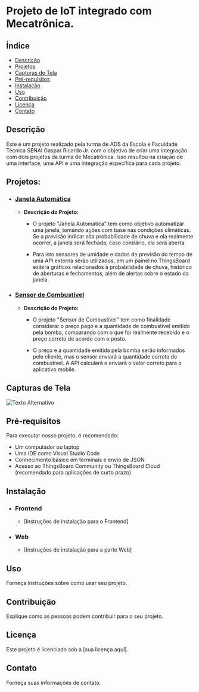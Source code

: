 # Projeto de IoT integrado com Mecatrônica.

## Índice
- [Descrição](#descrição)
- [Projetos](#projetos)
- [Capturas de Tela](#capturas-de-tela)
- [Pré-requisitos](#pré-requisitos)
- [Instalação](#instalação)
- [Uso](#uso)
- [Contribuição](#contribuição)
- [Licença](#licença)
- [Contato](#contato)

## Descrição
Este é um projeto realizado pela turma de ADS da Escola e Faculdade Técnica SENAI Gaspar Ricardo Jr. com o objetivo de criar uma integração com dois projetos da turma de Mecatrônica. Isso resultou na criação de uma interface, uma API e uma integração específica para cada projeto.

## Projetos:
- ### [Janela Automática](https://github.com/RenanHS2RP/IoT_Window_squad3)
    - **Descrição do Projeto:**
        - O projeto "Janela Automática" tem como objetivo automatizar uma janela, tomando ações com base nas condições climáticas. Se a previsão indicar alta probabilidade de chuva e ela realmente ocorrer, a janela será fechada; caso contrário, ela será aberta.

        - Para isto sensores de umidade e dados de previsão do tempo de uma API externa serão utilizados, em um painel no ThingsBoard exibirá gráficos relacionados à probabilidade de chuva, histórico de aberturas e fechamentos, além de alertas sobre o estado da janela.

- ### [Sensor de Combustível](https://github.com/seu-usuario/sua-repo)
    - **Descrição do Projeto:**
        - O projeto "Sensor de Combustível" tem como finalidade considerar o preço pago e a quantidade de combustível emitido pela bomba, comparando com o que foi realmente recebido e o preço correto de acordo com o posto.

        - O preço e a quantidade emitida pela bomba serão informados pelo cliente, mas o sensor enviará a quantidade correta de combustível. A API calculará e enviará o valor correto para o aplicativo mobile.

## Capturas de Tela
![Texto Alternativo](/caminho/para/a/imagem)

## Pré-requisitos
Para executar nosso projeto, é recomendado:
- Um computador ou laptop
- Uma IDE como Visual Studio Code
- Conhecimento básico em terminais e envio de JSON
- Acesso ao ThingsBoard Community ou ThingsBoard Cloud (recomendado para aplicações de curto prazo)

## Instalação
- ### Frontend
    - [Instruções de instalação para o Frontend]

- ### Web
    - [Instruções de instalação para a parte Web]

## Uso
Forneça instruções sobre como usar seu projeto.

## Contribuição
Explique como as pessoas podem contribuir para o seu projeto.

## Licença
Este projeto é licenciado sob a [sua licença aqui].

## Contato
Forneça suas informações de contato.
